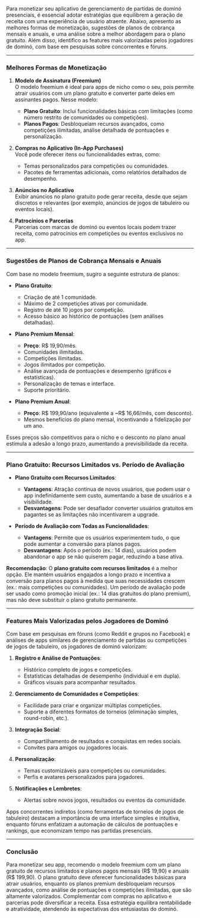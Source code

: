 Para monetizar seu aplicativo de gerenciamento de partidas de dominó presenciais, é essencial adotar estratégias que equilibrem a geração de receita com uma experiência de usuário atraente. Abaixo, apresento as melhores formas de monetização, sugestões de planos de cobrança mensais e anuais, e uma análise sobre a melhor abordagem para o plano gratuito. Além disso, identifico as features mais valorizadas pelos jogadores de dominó, com base em pesquisas sobre concorrentes e fóruns.

---

### **Melhores Formas de Monetização**

1. **Modelo de Assinatura (Freemium)**  
   O modelo freemium é ideal para apps de nicho como o seu, pois permite atrair usuários com um plano gratuito e converter parte deles em assinantes pagos. Nesse modelo:  
   - **Plano Gratuito**: Inclui funcionalidades básicas com limitações (como número restrito de comunidades ou competições).  
   - **Planos Pagos**: Desbloqueiam recursos avançados, como competições ilimitadas, análise detalhada de pontuações e personalização.

2. **Compras no Aplicativo (In-App Purchases)**  
   Você pode oferecer itens ou funcionalidades extras, como:  
   - Temas personalizados para competições ou comunidades.  
   - Pacotes de ferramentas adicionais, como relatórios detalhados de desempenho.

3. **Anúncios no Aplicativo**  
   Exibir anúncios no plano gratuito pode gerar receita, desde que sejam discretos e relevantes (por exemplo, anúncios de jogos de tabuleiro ou eventos locais).

4. **Patrocínios e Parcerias**  
   Parcerias com marcas de dominó ou eventos locais podem trazer receita, como patrocínios em competições ou eventos exclusivos no app.

---

### **Sugestões de Planos de Cobrança Mensais e Anuais**

Com base no modelo freemium, sugiro a seguinte estrutura de planos:

- **Plano Gratuito**:  
  - Criação de até 1 comunidade.  
  - Máximo de 2 competições ativas por comunidade.  
  - Registro de até 10 jogos por competição.  
  - Acesso básico ao histórico de pontuações (sem análises detalhadas).  

- **Plano Premium Mensal**:  
  - **Preço**: R$ 19,90/mês.  
  - Comunidades ilimitadas.  
  - Competições ilimitadas.  
  - Jogos ilimitados por competição.  
  - Análise avançada de pontuações e desempenho (gráficos e estatísticas).  
  - Personalização de temas e interface.  
  - Suporte prioritário.  

- **Plano Premium Anual**:  
  - **Preço**: R$ 199,90/ano (equivalente a ~R$ 16,66/mês, com desconto).  
  - Mesmos benefícios do plano mensal, incentivando a fidelização por um ano.

Esses preços são competitivos para o nicho e o desconto no plano anual estimula a adesão a longo prazo, aumentando a previsibilidade da receita.

---

### **Plano Gratuito: Recursos Limitados vs. Período de Avaliação**

- **Plano Gratuito com Recursos Limitados**:  
  - **Vantagens**: Atração contínua de novos usuários, que podem usar o app indefinidamente sem custo, aumentando a base de usuários e a visibilidade.  
  - **Desvantagens**: Pode ser desafiador converter usuários gratuitos em pagantes se as limitações não incentivarem a upgrade.  

- **Período de Avaliação com Todas as Funcionalidades**:  
  - **Vantagens**: Permite que os usuários experimentem tudo, o que pode aumentar a conversão para planos pagos.  
  - **Desvantagens**: Após o período (ex.: 14 dias), usuários podem abandonar o app se não quiserem pagar, reduzindo a base ativa.

**Recomendação**: O **plano gratuito com recursos limitados** é a melhor opção. Ele mantém usuários engajados a longo prazo e incentiva a conversão para planos pagos à medida que suas necessidades crescem (ex.: mais competições ou comunidades). Um período de avaliação pode ser usado como promoção inicial (ex.: 14 dias gratuitos do plano premium), mas não deve substituir o plano gratuito permanente.

---

### **Features Mais Valorizadas pelos Jogadores de Dominó**

Com base em pesquisas em fóruns (como Reddit e grupos no Facebook) e análises de apps similares de gerenciamento de partidas ou competições de jogos de tabuleiro, os jogadores de dominó valorizam:

1. **Registro e Análise de Pontuações**:  
   - Histórico completo de jogos e competições.  
   - Estatísticas detalhadas de desempenho (individual e em dupla).  
   - Gráficos visuais para acompanhar resultados.

2. **Gerenciamento de Comunidades e Competições**:  
   - Facilidade para criar e organizar múltiplas competições.  
   - Suporte a diferentes formatos de torneios (eliminação simples, round-robin, etc.).

3. **Integração Social**:  
   - Compartilhamento de resultados e conquistas em redes sociais.  
   - Convites para amigos ou jogadores locais.

4. **Personalização**:  
   - Temas customizáveis para competições ou comunidades.  
   - Perfis e avatares personalizados para jogadores.

5. **Notificações e Lembretes**:  
   - Alertas sobre novos jogos, resultados ou eventos da comunidade.

Apps concorrentes indiretos (como ferramentas de torneios de jogos de tabuleiro) destacam a importância de uma interface simples e intuitiva, enquanto fóruns enfatizam a automação de cálculos de pontuações e rankings, que economizam tempo nas partidas presenciais.

---

### **Conclusão**

Para monetizar seu app, recomendo o modelo freemium com um plano gratuito de recursos limitados e planos pagos mensais (R$ 19,90) e anuais (R$ 199,90). O plano gratuito deve oferecer funcionalidades básicas para atrair usuários, enquanto os planos premium desbloqueiam recursos avançados, como análise de pontuações e competições ilimitadas, que são altamente valorizados. Complementar com compras no aplicativo e parcerias pode diversificar a receita. Essa estratégia equilibra rentabilidade e atratividade, atendendo às expectativas dos entusiastas do dominó.